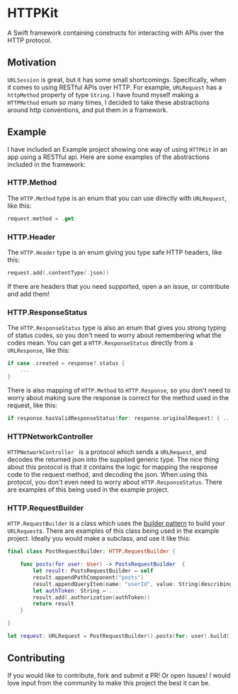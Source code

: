 # HTTPKit

A Swift framework containing constructs for interacting with APIs over the HTTP protocol.

## Motivation

`URLSession` is great, but it has some small shortcomings. Specifically, when it comes to using RESTful APIs over HTTP. For example, `URLRequest` has a `httpMethod` property of type `String`. I have found myself making a `HTTPMethod` enum so many times, I decided to take these abstractions around http conventions, and put them in a framework.

## Example

I have included an Example project showing one way of using `HTTPKit` in an app using a RESTful api. Here are some examples of the abstractions included in the framework:

### HTTP.Method
The `HTTP.Method` type is an enum that you can use directly with `URLRequest`, like this:

```swift
request.method = .get
```

### HTTP.Header
The `HTTP.Header` type is an enum giving you type safe HTTP headers, like this:

```swift
request.add(.contentType(.json))
```

If there are headers that you need supported, open a an issue, or contribute and add them!

### HTTP.ResponseStatus
The `HTTP.ResponseStatus` type is also an enum that gives you strong typing of status codes, so you don't need to worry about remembering what the codes mean. You can get a `HTTP.ResponseStatus` directly from a `URLResponse`, like this:

```swift
if case .created = response?.status {
    ...
}
````

There is also mapping of `HTTP.Method` to `HTTP.Response`, so you don't need to worry about making sure the response is correct for the method used in the request, like this:

```swift
if response.hasValidResponseStatus(for: response.originalRequest) { ...
```

### HTTPNetworkController
`HTTPNetworkController ` is a protocol which sends a `URLRequest`, and decodes the returned json into the supplied generic type. The nice thing about this protocol is that it contains the logic for mapping the response code to the request method, and decoding the json. When using this protocol, you don't even need to worry about `HTTP.ResponseStatus`. There are examples of this being used in the example project.

### HTTP.RequestBuilder
`HTTP.RequestBuilder` is a class which uses the [builder pattern](https://en.wikipedia.org/wiki/Builder_pattern) to build your `URLRequest`s. There are examples of this class being used in the example project. Ideally you would make a subclass, and use it like this:

```swift
final class PostRequestBuilder: HTTP.RequestBuilder {

    func posts(for user: User) -> PostsRequestBuilder  {
        let result: PostsRequestBuilder = self
        result.appendPathComponent("posts")
        result.appendQueryItem(name: "userId", value: String(describing: user.id))
        let authToken: String = ...
        result.add(.authorization(authToken))
        return result
    }

}

let request: URLRequest = PostRequestBuilder().posts(for: user).build()
```

## Contributing
If you would like to contribute, fork and submit a PR! Or open Issues! I would love input from the community to make this project the best it can be.
